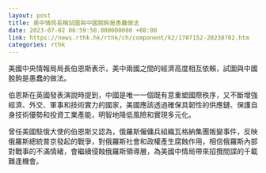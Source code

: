```yaml
---
layout: post
title: 美中情局長稱試圖與中國脫鉤是愚蠢做法
date: 2023-07-02 06:59:50.000000000 +08:00
link: https://news.rthk.hk/rthk/ch/component/k2/1707152-20230702.htm
categories: rthk
---
```


美國中央情報局局長伯恩斯表示，美中兩國之間的經濟高度相互依賴，試圖與中國脫鉤是愚蠢的做法。

伯恩斯在英國發表演說時提到，中國是唯一一個既有意重塑國際秩序，又不斷增強經濟、外交、軍事和技術實力的國家，美國應該透過確保具韌性的供應鏈、保護自身技術優勢和投資工業產能，明智地降低風險和實現多元化。

曾任美國駐俄大使的伯恩斯又認為，俄羅斯僱傭兵組織瓦格納集團叛變事件，反映俄羅斯總統普京發起的戰爭，對俄羅斯社會和政權產生腐蝕作用，相信俄羅斯內部對戰事的不滿情緒，會繼續侵蝕俄羅斯領導層，為美國中情局帶來招攬間諜的千載難逢機會。
